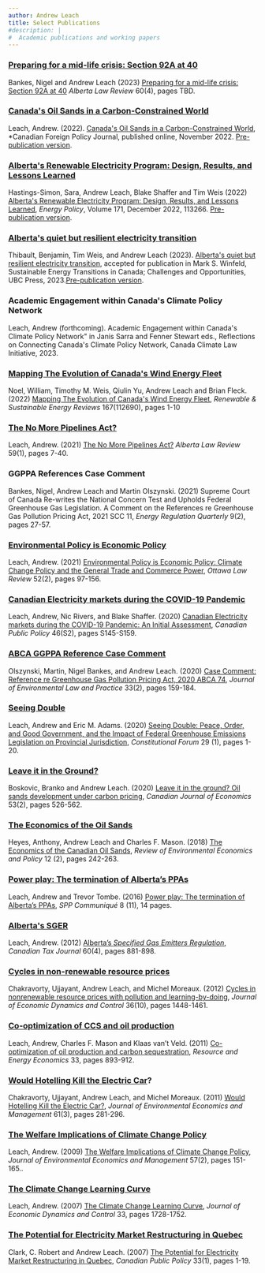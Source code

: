 ```yaml
---
author: Andrew Leach
title: Select Publications
#description: |
#  Academic publications and working papers
---
```

### [Preparing for a mid-life crisis: Section 92A at 40](https://papers.ssrn.com/sol3/papers.cfm?abstract_id=4262958)
Bankes, Nigel and Andrew Leach (2023) [Preparing for a mid-life crisis: Section 92A at 40](https://papers.ssrn.com/sol3/papers.cfm?abstract_id=4262958) *Alberta Law Review* 60(4), pages TBD. 

### [Canada's Oil Sands in a Carbon-Constrained World](https://doi.org/10.1080/11926422.2022.2120508)
Leach, Andrew. (2022). [Canada's Oil Sands in a Carbon-Constrained World](https://doi.org/10.1080/11926422.2022.2120508), *Canadian Foreign Policy Journal, published online, November 2022. [Pre-publication version](cfpj.pdf).


### [Alberta's Renewable Electricity Program: Design, Results, and Lessons Learned](https://doi.org/10.1016/j.enpol.2022.113266)
Hastings-Simon, Sara, Andrew Leach, Blake Shaffer and Tim Weis (2022) [Alberta's Renewable Electricity Program: Design, Results, and Lessons Learned](https://doi.org/10.1016/j.enpol.2022.113266), *Energy Policy*,
Volume 171, December 2022, 113266. [Pre-publication version](rep.pdf).


### [Alberta's quiet but resilient electricity transition](ben_chapter.pdf)
Thibault, Benjamin, Tim Weis, and Andrew Leach (2023). [Alberta's quiet but resilient electricity transition](ben_chapter.pdf), accepted for publication in Mark S. Winfeld, Sustainable Energy Transitions in Canada; Challenges and Opportunities, UBC Press, 2023.[Pre-publication version](ben_chapter.pdf).

### Academic Engagement within Canada's Climate Policy Network
Leach, Andrew (forthcoming). Academic Engagement within Canada's Climate Policy Network" in Janis Sarra and Fenner Stewart eds., Reflections on Connecting Canada's Climate Policy Network, Canada Climate Law
Initiative, 2023.

### [Mapping The Evolution of Canada's Wind Energy Fleet](https://doi.org/10.1016/j.rser.2022.112690)
Noel, William, Timothy M. Weis, Qiulin Yu, Andrew Leach and Brian Fleck. (2022) [Mapping The Evolution of Canada's Wind Energy Fleet](https://doi.org/10.1016/j.rser.2022.112690), *Renewable & Sustainable Energy Reviews* 167(112690), pages 1-10

### [The No More Pipelines Act?](https://papers.ssrn.com/sol3/papers.cfm?abstract_id=3857285)
Leach, Andrew. (2021) [The No More Pipelines Act?](https://papers.ssrn.com/sol3/papers.cfm?abstract_id=3857285) *Alberta Law Review* 59(1), pages 7-40.  

### GGPPA References Case Comment
Bankes, Nigel, Andrew Leach and Martin Olszynski. (2021) Supreme Court of Canada Re-writes the National
Concern Test and Upholds Federal Greenhouse Gas Legislation. A Comment on the References re Greenhouse
Gas Pollution Pricing Act, 2021 SCC 11, *Energy Regulation Quarterly* 9(2), pages 27-57.

### [Environmental Policy is Economic Policy](https://rdo-olr.org/2021/environmental-policy-is-economic-policy-climate-change-policy-and-the-general-trade-and-commerce-power/)
Leach, Andrew. (2021) [Environmental Policy is Economic Policy: Climate Change Policy and the General Trade
and Commerce Power](https://rdo-olr.org/2021/environmental-policy-is-economic-policy-climate-change-policy-and-the-general-trade-and-commerce-power/), *Ottawa Law Review* 52(2), pages 97-156.

### [Canadian Electricity markets during the COVID-19 Pandemic](https://doi.org/10.3138/cpp.2020-060)
Leach, Andrew, Nic Rivers, and Blake Shaffer. (2020) [Canadian Electricity markets during the COVID-19 Pandemic: An Initial Assessment](https://doi.org/10.3138/cpp.2020-060), *Canadian Public Policy* 46(S2), pages S145-S159.

### [ABCA GGPPA Reference Case Comment](https://www.proquest.com/openview/087a82c580956a61b2fc1fb32e813a86/1?pq-origsite=gscholar&cbl=28151)
Olszynski, Martin, Nigel Bankes, and Andrew Leach. (2020) [Case Comment: Reference re Greenhouse Gas Pollution
Pricing Act, 2020 ABCA 74](https://www.proquest.com/openview/087a82c580956a61b2fc1fb32e813a86/1?pq-origsite=gscholar&cbl=28151), *Journal of Environmental Law and Practice* 33(2), pages 159-184.

### [Seeing Double](https://journals.library.ualberta.ca/constitutional_forum/index.php/constitutional_forum/article/view/29392)
Leach, Andrew and Eric M. Adams. (2020) [Seeing Double: Peace, Order, and Good Government, and the Impact of
Federal Greenhouse Emissions Legislation on Provincial Jurisdiction](https://journals.library.ualberta.ca/constitutional_forum/index.php/constitutional_forum/article/view/29392), *Constitutional Forum* 29 (1), pages 1-20.

### [Leave it in the Ground?](v)
Boskovic, Branko and Andrew Leach. (2020) [Leave it in the ground? Oil sands development under carbon pricing](https://doi.org/10.1111/caje.12436),
*Canadian Journal of Economics* 53(2), pages 526-562.


### [The Economics of the Oil Sands](https://www.journals.uchicago.edu/doi/10.1093/reep/rey006)
Heyes, Anthony, Andrew Leach and Charles F. Mason. (2018) [The Economics of the Canadian Oil Sands](https://www.journals.uchicago.edu/doi/10.1093/reep/rey006), *Review
of Environmental Economics and Policy* 12 (2), pages 242-263.

### [Power play: The termination of Alberta’s PPAs](https://papers.ssrn.com/sol3/papers.cfm?abstract_id=3079781)
Leach, Andrew and Trevor Tombe. (2016) [Power play: The termination of Alberta’s PPAs](https://papers.ssrn.com/sol3/papers.cfm?abstract_id=3079781), *SPP Communiqué* 8
(11), 14 pages.


### [Alberta's SGER](https://heinonline.org/HOL/LandingPage?handle=hein.journals/cdntj60&div=54&id=&page=)
Leach, Andrew. (2012) [Alberta’s *Specified Gas Emitters Regulation*](https://heinonline.org/HOL/LandingPage?handle=hein.journals/cdntj60&div=54&id=&page=), *Canadian Tax Journal* 60(4), pages 881-898.

### [Cycles in non-renewable resource prices](https://doi.org/10.1016/j.jedc.2012.04.005)
Chakravorty, Ujjayant, Andrew Leach, and Michel Moreaux. (2012) [Cycles in nonrenewable resource prices with
pollution and learning-by-doing](https://doi.org/10.1016/j.jedc.2012.04.005), *Journal of Economic Dynamics and Control* 36(10), pages 1448-1461.

### [Co-optimization of CCS and oil production](https://doi.org/10.1016/j.reseneeco.2010.11.002)
Leach, Andrew, Charles F. Mason and Klaas van’t Veld. (2011) [Co-optimization of oil production and carbon
sequestration](https://doi.org/10.1016/j.reseneeco.2010.11.002), *Resource and Energy Economics* 33, pages 893-912.

### [Would Hotelling Kill the Electric Car](https://www.sciencedirect.com/science/article/abs/pii/S0095069610001245)?
Chakravorty, Ujjayant, Andrew Leach, and Michel Moreaux. (2011) [Would Hotelling Kill the Electric Car?](https://www.sciencedirect.com/science/article/abs/pii/S0095069610001245), *Journal
of Environmental Economics and Management* 61(3), pages 281-296.

### [The Welfare Implications of Climate Change Policy](https://doi.org/10.1016/j.jeem.2007.11.006)
Leach, Andrew. (2009) [The Welfare Implications of Climate Change Policy](https://doi.org/10.1016/j.jeem.2007.11.006), *Journal of Environmental Economics and Management* 57(2), pages 151-165..

### [The Climate Change Learning Curve](https://www.sciencedirect.com/science/article/abs/pii/S0165188906001266)
Leach, Andrew. (2007) [The Climate Change Learning Curve](https://www.sciencedirect.com/science/article/abs/pii/S0165188906001266), *Journal of Economic Dynamics and Control* 33, pages 1728-1752.

### [The Potential for Electricity Market Restructuring in Quebec](https://doi.org/10.3138/cpp.v33.1.001)
Clark, C. Robert and Andrew Leach. (2007) [The Potential for Electricity Market Restructuring in Quebec](https://doi.org/10.3138/cpp.v33.1.001), *Canadian
Public Policy* 33(1), pages 1-19.

